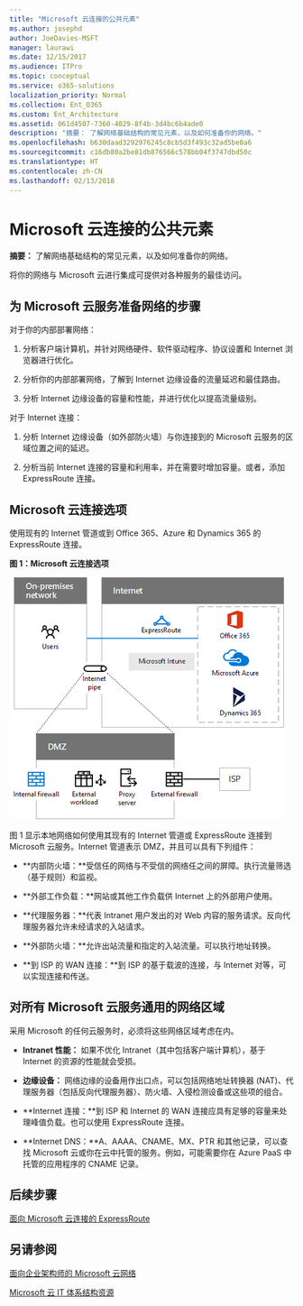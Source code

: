 ```yaml
---
title: "Microsoft 云连接的公共元素"
ms.author: josephd
author: JoeDavies-MSFT
manager: laurawi
ms.date: 12/15/2017
ms.audience: ITPro
ms.topic: conceptual
ms.service: o365-solutions
localization_priority: Normal
ms.collection: Ent_O365
ms.custom: Ent_Architecture
ms.assetid: 061d4507-7360-4029-8f4b-3d4bc6b4ade0
description: "摘要： 了解网络基础结构的常见元素，以及如何准备你的网络。"
ms.openlocfilehash: b630daad3292976245c8cb5d3f493c32ad5be8a6
ms.sourcegitcommit: c16db80a2be81db876566c578bb04f3747dbd50c
ms.translationtype: HT
ms.contentlocale: zh-CN
ms.lasthandoff: 02/13/2018
---
```

# <a name="common-elements-of-microsoft-cloud-connectivity"></a>Microsoft 云连接的公共元素

 **摘要：** 了解网络基础结构的常见元素，以及如何准备你的网络。
  
将你的网络与 Microsoft 云进行集成可提供对各种服务的最佳访问。
  
## <a name="steps-to-prepare-your-network-for-microsoft-cloud-services"></a>为 Microsoft 云服务准备网络的步骤
<a name="steps"> </a>

对于你的内部部署网络：
  
1. 分析客户端计算机，并针对网络硬件、软件驱动程序、协议设置和 Internet 浏览器进行优化。
    
2. 分析你的内部部署网络，了解到 Internet 边缘设备的流量延迟和最佳路由。
    
3. 分析 Internet 边缘设备的容量和性能，并进行优化以提高流量级别。
    
对于 Internet 连接：
  
1. 分析 Internet 边缘设备（如外部防火墙）与你连接到的 Microsoft 云服务的区域位置之间的延迟。
    
2. 分析当前 Internet 连接的容量和利用率，并在需要时增加容量。或者，添加 ExpressRoute 连接。
    
## <a name="microsoft-cloud-connectivity-options"></a>Microsoft 云连接选项
<a name="steps"> </a>

使用现有的 Internet 管道或到 Office 365、Azure 和 Dynamics 365 的 ExpressRoute 连接。
  
**图 1：Microsoft 云连接选项**

![图 1：Microsoft 云连接选项](images/Network_Poster/CommonElements.png)

  
图 1 显示本地网络如何使用其现有的 Internet 管道或 ExpressRoute 连接到 Microsoft 云服务。Internet 管道表示 DMZ，并且可以具有下列组件：
  
- **内部防火墙：**受信任的网络与不受信的网络任之间的屏障。执行流量筛选（基于规则）和监视。
    
- **外部工作负载：**网站或其他工作负载供 Internet 上的外部用户使用。
    
- **代理服务器：**代表 Intranet 用户发出的对 Web 内容的服务请求。反向代理服务器允许未经请求的入站请求。
    
- **外部防火墙：**允许出站流量和指定的入站流量。可以执行地址转换。
    
- **到 ISP 的 WAN 连接：**到 ISP 的基于载波的连接，与 Internet 对等，可以实现连接和传送。
    
## <a name="areas-of-networking-common-to-all-microsoft-cloud-services"></a>对所有 Microsoft 云服务通用的网络区域
<a name="steps"> </a>

采用 Microsoft 的任何云服务时，必须将这些网络区域考虑在内。
  
- **Intranet 性能：** 如果不优化 Intranet（其中包括客户端计算机），基于 Internet 的资源的性能就会受损。
    
- **边缘设备：** 网络边缘的设备用作出口点，可以包括网络地址转换器 (NAT)、代理服务器（包括反向代理服务器）、防火墙、入侵检测设备或这些项的组合。
    
- **Internet 连接：**到 ISP 和 Internet 的 WAN 连接应具有足够的容量来处理峰值负载。也可以使用 ExpressRoute 连接。
    
- **Internet DNS：**A、AAAA、CNAME、MX、PTR 和其他记录，可以查找 Microsoft 云或你在云中托管的服务。例如，可能需要你在 Azure PaaS 中托管的应用程序的 CNAME 记录。
    

## <a name="next-step"></a>后续步骤

[面向 Microsoft 云连接的 ExpressRoute](expressroute-for-microsoft-cloud-connectivity.md)

## <a name="see-also"></a>另请参阅

<a name="steps"> </a>

[面向企业架构师的 Microsoft 云网络](microsoft-cloud-networking-for-enterprise-architects.md)
  
[Microsoft 云 IT 体系结构资源](microsoft-cloud-it-architecture-resources.md)


